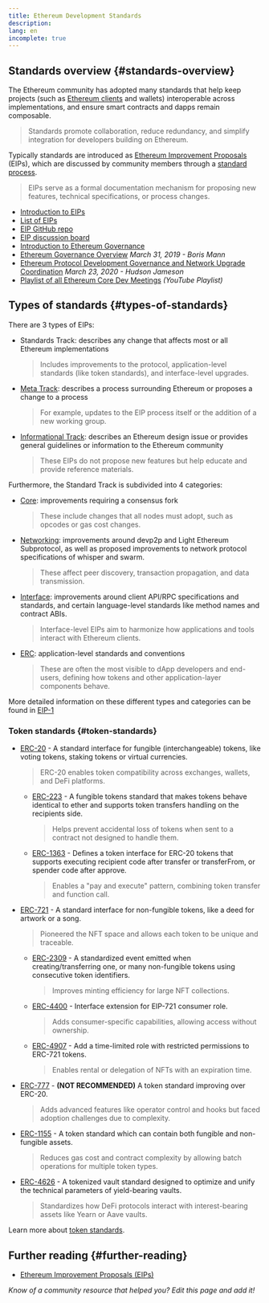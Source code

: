 ```yaml
---
title: Ethereum Development Standards
description:
lang: en
incomplete: true
---
```


## Standards overview {#standards-overview}

The Ethereum community has adopted many standards that help keep projects (such as [Ethereum clients](/developers/docs/nodes-and-clients/) and wallets) interoperable across implementations, and ensure smart contracts and dapps remain composable.

> Standards promote collaboration, reduce redundancy, and simplify integration for developers building on Ethereum.

Typically standards are introduced as [Ethereum Improvement Proposals](/eips/) (EIPs), which are discussed by community members through a [standard process](https://eips.ethereum.org/EIPS/eip-1).

> EIPs serve as a formal documentation mechanism for proposing new features, technical specifications, or process changes.

- [Introduction to EIPs](/eips/)
- [List of EIPs](https://eips.ethereum.org/)
- [EIP GitHub repo](https://github.com/ethereum/EIPs)
- [EIP discussion board](https://ethereum-magicians.org/c/eips)
- [Introduction to Ethereum Governance](/governance/)
- [Ethereum Governance Overview](https://web.archive.org/web/20201107234050/https://blog.bmannconsulting.com/ethereum-governance/) _March 31, 2019 - Boris Mann_
- [Ethereum Protocol Development Governance and Network Upgrade Coordination](https://hudsonjameson.com/2020-03-23-ethereum-protocol-development-governance-and-network-upgrade-coordination/) _March 23, 2020 - Hudson Jameson_
- [Playlist of all Ethereum Core Dev Meetings](https://www.youtube.com/@EthereumProtocol) _(YouTube Playlist)_

## Types of standards {#types-of-standards}

There are 3 types of EIPs:

- Standards Track: describes any change that affects most or all Ethereum implementations  
  > Includes improvements to the protocol, application-level standards (like token standards), and interface-level upgrades.

- [Meta Track](https://eips.ethereum.org/meta): describes a process surrounding Ethereum or proposes a change to a process  
  > For example, updates to the EIP process itself or the addition of a new working group.

- [Informational Track](https://eips.ethereum.org/informational): describes an Ethereum design issue or provides general guidelines or information to the Ethereum community  
  > These EIPs do not propose new features but help educate and provide reference materials.

Furthermore, the Standard Track is subdivided into 4 categories:

- [Core](https://eips.ethereum.org/core): improvements requiring a consensus fork  
  > These include changes that all nodes must adopt, such as opcodes or gas cost changes.

- [Networking](https://eips.ethereum.org/networking): improvements around devp2p and Light Ethereum Subprotocol, as well as proposed improvements to network protocol specifications of whisper and swarm.  
  > These affect peer discovery, transaction propagation, and data transmission.

- [Interface](https://eips.ethereum.org/interface): improvements around client API/RPC specifications and standards, and certain language-level standards like method names and contract ABIs.  
  > Interface-level EIPs aim to harmonize how applications and tools interact with Ethereum clients.

- [ERC](https://eips.ethereum.org/erc): application-level standards and conventions  
  > These are often the most visible to dApp developers and end-users, defining how tokens and other application-layer components behave.

More detailed information on these different types and categories can be found in [EIP-1](https://eips.ethereum.org/EIPS/eip-1#eip-types)

### Token standards {#token-standards}

- [ERC-20](/developers/docs/standards/tokens/erc-20/) - A standard interface for fungible (interchangeable) tokens, like voting tokens, staking tokens or virtual currencies.  
  > ERC-20 enables token compatibility across exchanges, wallets, and DeFi platforms.

  - [ERC-223](/developers/docs/standards/tokens/erc-223/) - A fungible tokens standard that makes tokens behave identical to ether and supports token transfers handling on the recipients side.  
    > Helps prevent accidental loss of tokens when sent to a contract not designed to handle them.

  - [ERC-1363](https://eips.ethereum.org/EIPS/eip-1363) - Defines a token interface for ERC-20 tokens that supports executing recipient code after transfer or transferFrom, or spender code after approve.  
    > Enables a "pay and execute" pattern, combining token transfer and function call.

- [ERC-721](/developers/docs/standards/tokens/erc-721/) - A standard interface for non-fungible tokens, like a deed for artwork or a song.  
  > Pioneered the NFT space and allows each token to be unique and traceable.

  - [ERC-2309](https://eips.ethereum.org/EIPS/eip-2309) - A standardized event emitted when creating/transferring one, or many non-fungible tokens using consecutive token identifiers.  
    > Improves minting efficiency for large NFT collections.

  - [ERC-4400](https://eips.ethereum.org/EIPS/eip-4400) - Interface extension for EIP-721 consumer role.  
    > Adds consumer-specific capabilities, allowing access without ownership.

  - [ERC-4907](https://eips.ethereum.org/EIPS/eip-4907) - Add a time-limited role with restricted permissions to ERC-721 tokens.  
    > Enables rental or delegation of NFTs with an expiration time.

- [ERC-777](/developers/docs/standards/tokens/erc-777/) - **(NOT RECOMMENDED)** A token standard improving over ERC-20.  
  > Adds advanced features like operator control and hooks but faced adoption challenges due to complexity.

- [ERC-1155](/developers/docs/standards/tokens/erc-1155/) - A token standard which can contain both fungible and non-fungible assets.  
  > Reduces gas cost and contract complexity by allowing batch operations for multiple token types.

- [ERC-4626](/developers/docs/standards/tokens/erc-4626/) - A tokenized vault standard designed to optimize and unify the technical parameters of yield-bearing vaults.  
  > Standardizes how DeFi protocols interact with interest-bearing assets like Yearn or Aave vaults.

Learn more about [token standards](/developers/docs/standards/tokens/).

## Further reading {#further-reading}

- [Ethereum Improvement Proposals (EIPs)](/eips/)

_Know of a community resource that helped you? Edit this page and add it!_

